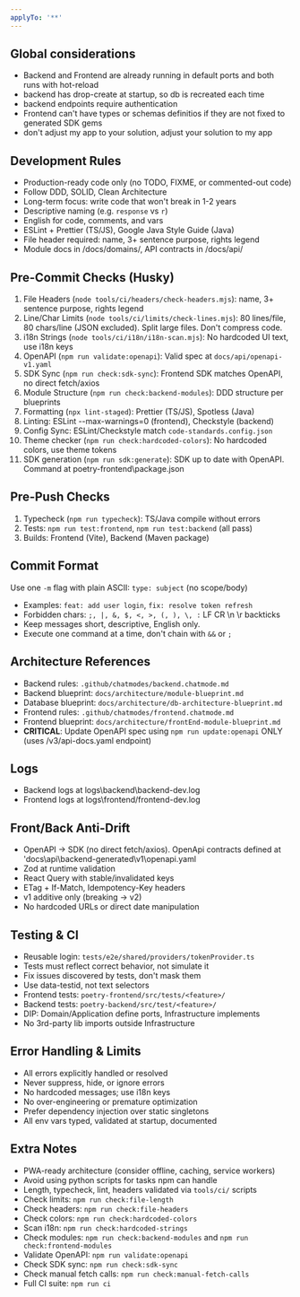 ```yaml
---
applyTo: '**'
---
```


## Global considerations
- Backend and Frontend are already running in default ports and both runs with  hot-reload
- backend has drop-create at startup, so db is recreated each time 
- backend endpoints require authentication
- Frontend can't have types or schemas definitios if they are not fixed to generated SDK gems
- don't adjust my app to your solution, adjust your solution to my app


## Development Rules

- Production-ready code only (no TODO, FIXME, or commented-out code)
- Follow DDD, SOLID, Clean Architecture
- Long-term focus: write code that won't break in 1-2 years
- Descriptive naming (e.g. `response` vs `r`)
- English for code, comments, and vars
- ESLint + Prettier (TS/JS), Google Java Style Guide (Java)
- File header required: name, 3+ sentence purpose, rights legend
- Module docs in /docs/domains/, API contracts in /docs/api/

## Pre-Commit Checks (Husky)

1. File Headers (`node tools/ci/headers/check-headers.mjs`): name, 3+ sentence
   purpose, rights legend
2. Line/Char Limits (`node tools/ci/limits/check-lines.mjs`): 80 lines/file, 80
   chars/line (JSON excluded). Split large files. Don't compress code.
3. i18n Strings (`node tools/ci/i18n/i18n-scan.mjs`): No hardcoded UI text, use
   i18n keys
4. OpenAPI (`npm run validate:openapi`): Valid spec at
   `docs/api/openapi-v1.yaml`
5. SDK Sync (`npm run check:sdk-sync`): Frontend SDK matches OpenAPI, no direct
   fetch/axios
6. Module Structure (`npm run check:backend-modules`): DDD structure per blueprints
7. Formatting (`npx lint-staged`): Prettier (TS/JS), Spotless (Java)
8. Linting: ESLint --max-warnings=0 (frontend), Checkstyle (backend)
9. Config Sync: ESLint/Checkstyle match `code-standards.config.json`
10. Theme checker (`npm run check:hardcoded-colors`): No hardcoded colors, use theme
    tokens
11. SDK generation (`npm run sdk:generate`): SDK up to date with OpenAPI. Command at poetry-frontend\package.json

## Pre-Push Checks

1. Typecheck (`npm run typecheck`): TS/Java compile without errors
2. Tests: `npm run test:frontend`, `npm run test:backend` (all pass)
3. Builds: Frontend (Vite), Backend (Maven package)

## Commit Format

Use one `-m` flag with plain ASCII: `type: subject` (no scope/body)

- Examples: `feat: add user login`, `fix: resolve token refresh`
- Forbidden chars: `;, |, &, $, <, >, (, ), \, :` LF CR \n \r backticks
- Keep messages short, descriptive, English only.
- Execute one command at a time, don't chain with `&&` or `;`

## Architecture References

- Backend rules: `.github/chatmodes/backend.chatmode.md`
- Backend blueprint: `docs/architecture/module-blueprint.md`
- Database blueprint: `docs/architecture/db-architecture-blueprint.md`
- Frontend rules: `.github/chatmodes/frontend.chatmode.md`
- Frontend blueprint: `docs/architecture/frontEnd-module-blueprint.md`
- **CRITICAL**: Update OpenAPI spec using `npm run update:openapi` ONLY (uses /v3/api-docs.yaml endpoint)

## Logs
- Backend logs at logs\backend\backend-dev.log
- Frontend logs at logs\frontend/frontend-dev.log

## Front/Back Anti-Drift

- OpenAPI → SDK (no direct fetch/axios). OpenApi contracts defined at 'docs\api\backend-generated\v1\openapi.yaml
- Zod at runtime validation
- React Query with stable/invalidated keys
- ETag + If-Match, Idempotency-Key headers
- v1 additive only (breaking → v2)
- No hardcoded URLs or direct date manipulation

## Testing & CI

- Reusable login: `tests/e2e/shared/providers/tokenProvider.ts`
- Tests must reflect correct behavior, not simulate it
- Fix issues discovered by tests, don't mask them
- Use data-testid, not text selectors
- Frontend tests: `poetry-frontend/src/tests/<feature>/`
- Backend tests: `poetry-backend/src/test/<feature>/`
- DIP: Domain/Application define ports, Infrastructure implements
- No 3rd-party lib imports outside Infrastructure

## Error Handling & Limits

- All errors explicitly handled or resolved
- Never suppress, hide, or ignore errors
- No hardcoded messages; use i18n keys
- No over-engineering or premature optimization
- Prefer dependency injection over static singletons
- All env vars typed, validated at startup, documented

## Extra Notes

- PWA-ready architecture (consider offline, caching, service workers)
- Avoid using python scripts for tasks npm can handle
- Length, typecheck, lint, headers validated via `tools/ci/` scripts
- Check limits: `npm run check:file-length`
- Check headers: `npm run check:file-headers`
- Check colors: `npm run check:hardcoded-colors`
- Scan i18n: `npm run check:hardcoded-strings`
- Check modules: `npm run check:backend-modules` and `npm run check:frontend-modules`
- Validate OpenAPI: `npm run validate:openapi`
- Check SDK sync: `npm run check:sdk-sync`
- Check manual fetch calls: `npm run check:manual-fetch-calls`
- Full CI suite: `npm run ci`
